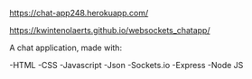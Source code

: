 https://chat-app248.herokuapp.com/

 https://kwintenolaerts.github.io/websockets_chatapp/

 A chat application, made with:

 -HTML
 -CSS
 -Javascript
 -Json
 -Sockets.io
 -Express
 -Node JS
